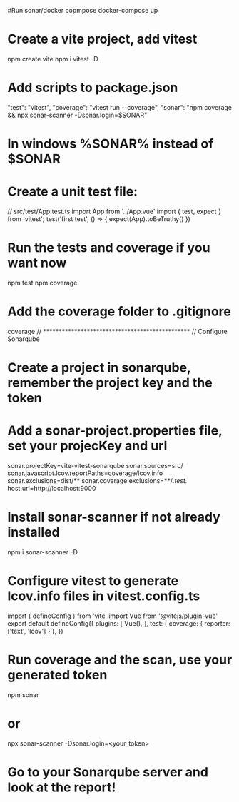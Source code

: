 #Run sonar/docker copmpose
docker-compose up



# Create a vite project, add vitest
npm create vite
npm i vitest -D
# Add scripts to package.json
"test": "vitest",
"coverage": "vitest run --coverage",
"sonar": "npm coverage && npx sonar-scanner -Dsonar.login=$SONAR"
# In windows %SONAR% instead of $SONAR
# Create a unit test file:
// src/test/App.test.ts
import App from '../App.vue'
import { test, expect } from 'vitest';
test('first test', () => {
  expect(App).toBeTruthy()
})
# Run the tests and coverage if you want now
npm test
npm coverage
# Add the coverage folder to .gitignore
coverage
// ***********************************************
// Configure Sonarqube
# Create a project in sonarqube, remember the project key and the token
# Add a sonar-project.properties file, set your projecKey and url 
sonar.projectKey=vite-vitest-sonarqube
sonar.sources=src/
sonar.javascript.lcov.reportPaths=coverage/lcov.info
sonar.exclusions=dist/**
sonar.coverage.exclusions=**/*.test.*
host.url=http://localhost:9000
# Install sonar-scanner if not already installed
npm i sonar-scanner -D
# Configure vitest to generate lcov.info files in vitest.config.ts
import { defineConfig } from 'vite'
import Vue from '@vitejs/plugin-vue'
export default defineConfig({
  plugins: [
    Vue(),
  ],
  test: {
    coverage: {
      reporter: ['text', 'lcov']
    }
  },
})
# Run coverage and the scan, use your generated token
npm sonar
# or
npx sonar-scanner -Dsonar.login=<your_token>
# Go to your Sonarqube server and look at the report!